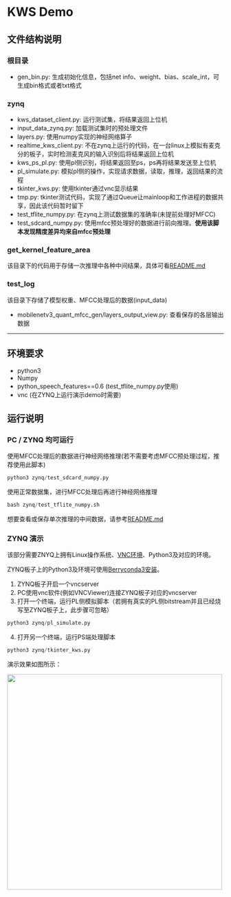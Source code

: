 # KWS Demo

## 文件结构说明

### 根目录
- gen_bin.py: 生成初始化信息，包括net info、weight、bias、scale_int，可生成bin格式或者txt格式

### zynq
- kws_dataset_client.py: 运行测试集，将结果返回上位机
- input_data_zynq.py: 加载测试集时的预处理文件
- layers.py: 使用numpy实现的神经网络算子
- realtime_kws_client.py: 不在zynq上运行的代码，在一台linux上模拟有麦克分的板子，实时检测麦克风的输入识别后将结果返回上位机
- kws_ps_pl.py: 使用pl侧识别，将结果返回至ps，ps再将结果发送至上位机
- pl_simulate.py: 模拟pl侧的操作，实现请求数据，读取，推理，返回结果的流程
- tkinter_kws.py: 使用tkinter通过vnc显示结果
- tmp.py: tkinter测试代码，实现了通过Queue让mainloop和工作进程的数据共享，因此该代码暂时留下
- test_tflite_numpy.py: 在zynq上测试数据集的准确率(未提前处理好MFCC)
- test_sdcard_numpy.py: 使用mfcc预处理好的数据进行前向推理。**使用该脚本发现精度差异均来自mfcc预处理**

### get_kernel_feature_area
该目录下的代码用于存储一次推理中各种中间结果，具体可看[README.md](../get_kernel_feature_area/README.md)

### test_log
该目录下存储了模型权重、MFCC处理后的数据(input_data)
- mobilenetv3_quant_mfcc_gen/layers_output_view.py: 查看保存的各层输出数据

----------------------------

## 环境要求
- python3
- Numpy
- python_speech_features==0.6 (test_tflite_numpy.py使用)
- vnc (在ZYNQ上运行演示demo时需要)

## 运行说明

### PC / ZYNQ 均可运行
使用MFCC处理后的数据进行神经网络推理(若不需要考虑MFCC预处理过程，推荐使用此脚本)
```python
python3 zynq/test_sdcard_numpy.py
```

使用正常数据集，进行MFCC处理后再进行神经网络推理
```python
bash zynq/test_tflite_numpy.sh
```

想要查看或保存单次推理的中间数据，请参考[README.md](get_kernel_feature_area/README.md)

### ZYNQ 演示

该部分需要ZNYQ上拥有Linux操作系统、[VNC环境](zynq/README.md)、Python3及对应的环境。

ZYNQ板子上的Python3及环境可使用[Berryconda3安装](https://github.com/jjhelmus/berryconda)。

1. ZYNQ板子开启一个vncserver
2. PC使用vnc软件(例如VNCViewer)连接ZYNQ板子对应的vncserver
3. 打开一个终端，运行PL侧模拟脚本（若拥有真实的PL侧bitstream并且已经烧写至ZYNQ板子上，此步骤可忽略）
```python
python3 zynq/pl_simulate.py
```
4. 打开另一个终端，运行PS端处理脚本
```python
python3 zynq/tkinter_kws.py
```

演示效果如图所示：

<img src="./images/demo.gif" width="500px"></img>